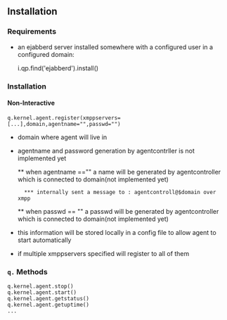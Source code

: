 ## Installation


### Requirements 

* an ejabberd server installed somewhere with a configured user in a configured domain:

    i.qp.find('ejabberd').install()


### Installation


#### Non-Interactive

    q.kernel.agent.register(xmppservers=[...],domain,agentname="",passwd="")

* domain where agent will live in

* agentname and password generation by agentcontrller is not implemented yet

    ** when agentname =="" a name will be generated by agentcontroller which is connected to domain(not implemented yet)
    
        *** internally sent a message to : agentcontroll@$domain over xmpp

    ** when passwd == "" a passwd  will be generated by agentcontroller which is connected to domain(not implemented yet)

* this information will be stored locally in a config file to allow agent to start automatically

* if multiple xmppservers specified will register to all of them

### `q.` Methods

    q.kernel.agent.stop()
    q.kernel.agent.start()
    q.kernel.agent.getstatus()
    q.kernel.agent.getuptime()
    ...

